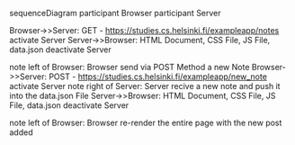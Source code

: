 sequenceDiagram
participant Browser
participant Server

Browser->>Server: GET - https://studies.cs.helsinki.fi/exampleapp/notes
activate Server
Server->>Browser: HTML Document, CSS File, JS File, data.json
deactivate Server

note left of Browser: Browser send via POST Method a new Note
Browser->>Server: POST - https://studies.cs.helsinki.fi/exampleapp/new_note
activate Server
note right of Server: Server recive a new note and push it into the data.json File
Server->>Browser: HTML Document, CSS File, JS File, data.json
deactivate Server

note left of Browser: Browser re-render the entire page with the new post added
